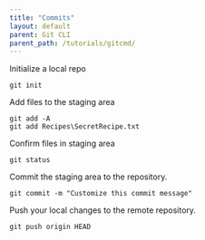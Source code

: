 ```yaml
---
title: "Commits"
layout: default
parent: Git CLI
parent_path: /tutorials/gitcmd/
---
```


Initialize a local repo
```
git init
```

Add files to the staging area
```
git add -A
git add Recipes\SecretRecipe.txt
```

Confirm files in staging area
```
git status
```

Commit the staging area to the repository.
```
git commit -m "Customize this commit message"
```

Push your local changes to the remote repository.
```
git push origin HEAD
```